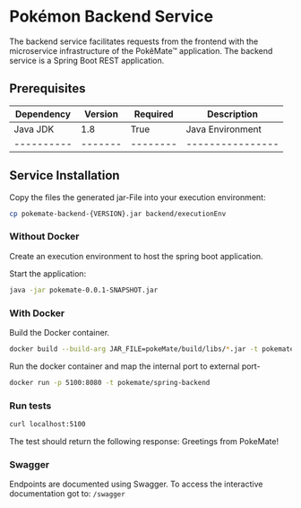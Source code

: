 # Pokémon Backend Service
The backend service facilitates requests from the frontend with the microservice infrastructure of the PokêMate&trade; application.
The backend service is a Spring Boot REST application.

## Prerequisites
| Dependency | Version | Required | Description      |
| ---------- | ------- | -------- | ---------------- |
| Java JDK   | 1.8     | True     | Java Environment |
| ---------- | ------- | -------- | ---------------- |

## Service Installation

Copy the files the generated jar-File into your execution environment:

```bash
cp pokemate-backend-{VERSION}.jar backend/executionEnv
```

### Without Docker

Create an execution environment to host the spring boot application.

Start the application:
```bash
java -jar pokemate-0.0.1-SNAPSHOT.jar
```
### With Docker

Build the Docker container.

```bash
docker build --build-arg JAR_FILE=pokeMate/build/libs/*.jar -t pokemate/spring-backend .
```

Run the docker container and map the internal port to external port-

```bash
docker run -p 5100:8080 -t pokemate/spring-backend
```

### Run tests

```bash
curl localhost:5100
```
The test should return the following response:
Greetings from PokeMate!

### Swagger

Endpoints are documented using Swagger. To access the interactive documentation got to:
`/swagger`
